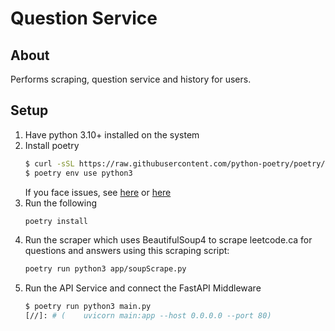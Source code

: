# Question Service

## About

Performs scraping, question service and history for users.

## Setup

1. Have python 3.10+ installed on the system
2. Install poetry
    ``` bash 
    $ curl -sSL https://raw.githubusercontent.com/python-poetry/poetry/master/install-poetry.py | env POETRY_VERSION=1.1.9 python -
    $ poetry env use python3
    ```
    If you face issues, see [here](https://www.itsupportwale.com/blog/how-to-upgrade-to-python-3-10-on-ubuntu-18-04-and-20-04-lts/) or [here](https://realpython.com/dependency-management-python-poetry/)
3. Run the following
    ``` bash 
   poetry install
    ```
4. Run the scraper which uses BeautifulSoup4 to scrape leetcode.ca for questions and answers using this scraping script: 
    ``` bash 
    poetry run python3 app/soupScrape.py
    ```
5. Run the API Service and connect the FastAPI Middleware
    ``` bash
    $ poetry run python3 main.py
    [//]: # (    uvicorn main:app --host 0.0.0.0 --port 80)
    ```

